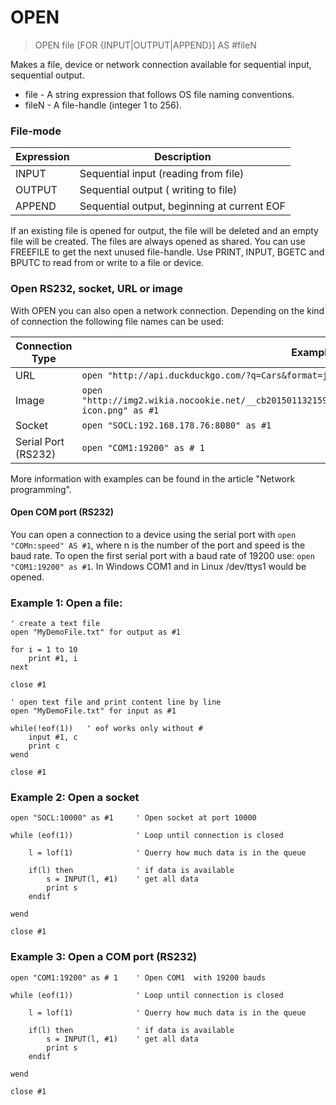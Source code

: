 # OPEN

> OPEN file [FOR {INPUT|OUTPUT|APPEND}] AS #fileN

Makes a file, device or network connection available for sequential input, sequential output.

* file - A string expression that follows OS file naming conventions.
* fileN - A file-handle (integer 1 to 256).

### File-mode

| Expression | Description                                 |
|------------|---------------------------------------------|
| INPUT      | Sequential input (reading from file)        |
| OUTPUT     | Sequential output ( writing to file)        |
| APPEND     | Sequential output, beginning at current EOF |

If an existing file is opened for output, the file will be deleted and an empty file will be created.
The files are always opened as shared. You can use FREEFILE to get the next unused file-handle. Use PRINT,
INPUT, BGETC and BPUTC to read from or write to a file or device.

### Open RS232, socket, URL or image

With OPEN you can also open a network connection. Depending on the kind of connection the following file names can be used:

| Connection Type     | Example |
|---------------------|---------|
| URL                 | `open "http://api.duckduckgo.com/?q=Cars&format=json" as #1`
| Image               | `open "http://img2.wikia.nocookie.net/__cb20150113215904/farmville/images/9/92/Lumberjack_Gnome-icon.png" as #1` | 
| Socket              | `open "SOCL:192.168.178.76:8080" as #1` |
| Serial Port (RS232) | `open "COM1:19200" as # 1` |

More information with examples can be found in the article "Network programming".

#### Open COM port (RS232)

You can open a connection to a device using the serial port with `open "COMn:speed" AS #1`, where n is the number of the port
and speed is the baud rate. To open the first serial port with a baud rate of 19200 use: `open "COM1:19200" as #1`. In Windows
COM1 and in Linux /dev/ttys1 would be opened.

### Example 1: Open a file:

```
' create a text file
open "MyDemoFile.txt" for output as #1

for i = 1 to 10
    print #1, i 
next

close #1

' open text file and print content line by line
open "MyDemoFile.txt" for input as #1

while(!eof(1))   ' eof works only without #
    input #1, c
    print c
wend

close #1
```

### Example 2: Open a socket

```
open "SOCL:10000" as #1     ' Open socket at port 10000

while (eof(1))              ' Loop until connection is closed

    l = lof(1)              ' Querry how much data is in the queue

    if(l) then              ' if data is available
        s = INPUT(l, #1)    ' get all data
        print s
    endif

wend

close #1
```

### Example 3: Open a COM port (RS232)

```
open "COM1:19200" as # 1    ' Open COM1  with 19200 bauds

while (eof(1))              ' Loop until connection is closed

    l = lof(1)              ' Querry how much data is in the queue

    if(l) then              ' if data is available
        s = INPUT(l, #1)    ' get all data
        print s
    endif

wend

close #1
```

